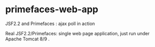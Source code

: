 # primefaces-web-app

JSF2.2  and Primefaces : ajax poll in action


Real JSF2.2/Primefaces: single web page application, just run under Apache Tomcat 8/9 .
